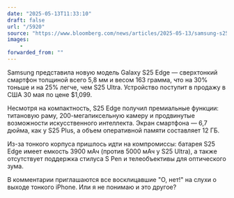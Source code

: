 ```yaml
---
date: "2025-05-13T11:33:10"
draft: false
url: "/5920"
source: "https://www.bloomberg.com/news/articles/2025-05-13/samsung-s25-edge-announced-1-099-price-may-30-us-release-date-feature-list"
images:
    -
forwarded_from: ""
---
```


Samsung представила новую модель Galaxy S25 Edge — сверхтонкий смартфон толщиной всего 5,8 мм и весом 163 грамма, что на 30% тоньше и на 25% легче, чем S25 Ultra. Устройство поступит в продажу в США 30 мая по цене $1,099.

Несмотря на компактность, S25 Edge получил премиальные функции: титановую раму, 200-мегапиксельную камеру и продвинутые возможности искусственного интеллекта. Экран смартфона — 6,7 дюйма, как у S25 Plus, а объем оперативной памяти составляет 12 ГБ.

Из-за тонкого корпуса пришлось идти на компромиссы: батарея S25 Edge имеет емкость 3900 мАч (против 5000 мАч у S25 Ultra), а также отсутствует поддержка стилуса S Pen и телеобъективы для оптического зума.

В комментарии приглашаются все восклицавшие "О, нет!" на слухи о выходе тонкого iPhone. Или я не понимаю и это другое?
